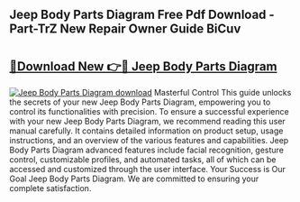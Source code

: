## Jeep Body Parts Diagram Free Pdf Download - Part-TrZ New Repair Owner Guide BiCuv

# <h2><a href="http://dfs4hjf.blite.top/?on=Jeep+Body+Parts+Diagram">🔗Download New 👉🔴 Jeep Body Parts Diagram</a></h2>

[![Jeep Body Parts Diagram download](https://i.imgur.com/lujVjoI.png)](http://dfs4hjf.blite.top/?on=Jeep+Body+Parts+Diagram)
Masterful Control This guide unlocks the secrets of your new Jeep Body Parts Diagram, empowering you to control its functionalities with precision. To ensure a successful experience with your new Jeep Body Parts Diagram, we recommend reading this user manual carefully. It contains detailed information on product setup, usage instructions, and an overview of the various features and capabilities. Jeep Body Parts Diagram advanced features include facial recognition, gesture control, customizable profiles, and automated tasks, all of which can be accessed and customized through the user interface. Your Success is Our Goal Jeep Body Parts Diagram. We are committed to ensuring your complete satisfaction.
